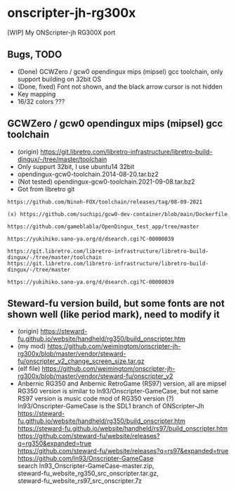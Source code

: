 # onscripter-jh-rg300x
[WIP] My ONScripter-jh RG300X port

## Bugs, TODO    
* (Done) GCWZero / gcw0 opendingux mips (mipsel) gcc toolchain, only support building on 32bit OS    
* (Done, fixed) Font not shown, and the black arrow cursor is not hidden   
* Key mapping  
* 16/32 colors ???  

## GCWZero / gcw0 opendingux mips (mipsel) gcc toolchain  
* (origin) https://git.libretro.com/libretro-infrastructure/libretro-build-dingux/-/tree/master/toolchain  
* Only suppurt 32bit, I use ubuntu14 32bit
* opendingux-gcw0-toolchain.2014-08-20.tar.bz2
* (Not tested) opendingux-gcw0-toolchain.2021-09-08.tar.bz2
* Got from libretro git  
```
https://github.com/Ninoh-FOX/toolchain/releases/tag/08-09-2021

(x) https://github.com/suchipi/gcw0-dev-container/blob/main/Dockerfile

https://github.com/gameblabla/OpenDingux_test_app/tree/master

https://yukihiko.sano-ya.org/d/dsearch.cgi?C-00000039

https://git.libretro.com/libretro-infrastructure/libretro-build-dingux/-/tree/master/toolchain
https://git.libretro.com/libretro-infrastructure/libretro-build-dingux/-/tree/master

https://yukihiko.sano-ya.org/d/dsearch.cgi?C-00000039
```

## Steward-fu version build, but some fonts are not shown well (like period mark), need to modify it  
* (origin) https://steward-fu.github.io/website/handheld/rg350/build_onscripter.htm   
* (my mod) https://github.com/weimingtom/onscripter-jh-rg300x/blob/master/vendor/steward-fu/onscripter_v2_change_screen_size.tar.gz
* (elf file) https://github.com/weimingtom/onscripter-jh-rg300x/blob/master/vendor/steward-fu/onscripter_v2  
* Anbernic RG350 and Anbernic RetroGame (RS97) version, all are mipsel  
RG350 version is similar to ln93/Onscripter-GameCase, but not same  
RS97 version is music code mod of RG350 version (?)  
ln93/Onscripter-GameCase is the SDL1 branch of ONScripter-Jh  
https://steward-fu.github.io/website/handheld/rg350/build_onscripter.htm  
https://steward-fu.github.io/website/handheld/rs97/build_onscripter.htm  
https://github.com/steward-fu/website/releases?q=rg350&expanded=true  
https://github.com/steward-fu/website/releases?q=rs97&expanded=true  
https://github.com/ln93/Onscripter-GameCase  
search ln93_Onscripter-GameCase-master.zip,   
steward-fu_website_rg350_src_onscripter.tar.gz,   
steward-fu_website_rs97_src_onscripter.7z
